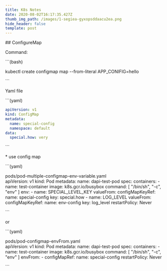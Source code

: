 ```yaml
---
title: K8s Notes
date: 2020-08-02T16:17:35.427Z
thumb_img_path: /images/1-segiea-gyxopsddaacu2ea.png
hide_header: false
template: post
---
```

\## ConfigureMap

Command:

\`\``(bash)

  kubectl create configmap map --from-literal APP_CONIFIG=hello

\`\``



Yaml file



\`\``(yaml)



```yaml
apiVersion: v1
kind: ConfigMap
metadata:
  name: special-config
  namespace: default
data:
  special.how: very
```

\`\``



\* use config map



\`\``(yaml)

pods/pod-multiple-configmap-env-variable.yaml 	
apiVersion: v1
kind: Pod
metadata:
  name: dapi-test-pod
spec:
  containers:
    - name: test-container
      image: k8s.gcr.io/busybox
      command: \[ "/bin/sh", "-c", "env" ]
      env:
        - name: SPECIAL_LEVEL_KEY
          valueFrom:
            configMapKeyRef:
              name: special-config
              key: special.how
        - name: LOG_LEVEL
          valueFrom:
            configMapKeyRef:
              name: env-config
              key: log_level
  restartPolicy: Never

\`\``

or

\`\``(yaml)

pods/pod-configmap-envFrom.yaml 	
apiVersion: v1
kind: Pod
metadata:
  name: dapi-test-pod
spec:
  containers:
    - name: test-container
      image: k8s.gcr.io/busybox
      command: \[ "/bin/sh", "-c", "env" ]
      envFrom:
      - configMapRef:
          name: special-config
  restartPolicy: Never 



\`\``